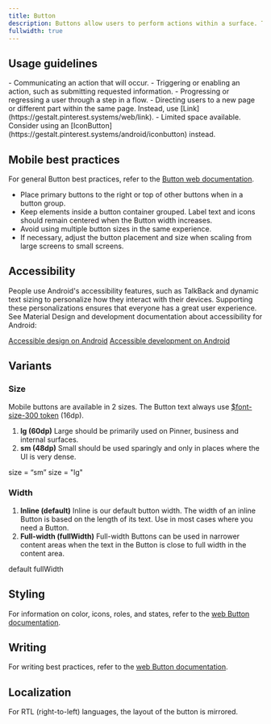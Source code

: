 ```yaml
---
title: Button
description: Buttons allow users to perform actions within a surface. They can be used alone for immediate action, or as a trigger for another component, like [Dropdown](/web/dropdown) or [Popover](/web/popover).
fullwidth: true
---
```


<ImgContainer src="https://i.pinimg.com/originals/a8/24/be/a824be59514046f5088ae0f56a135b55.png" alt="a red button that says Save" />

## Usage guidelines

<TwoCol>
  <Group>
    <Do title="When to use" />
      - Communicating an action that will occur.
      - Triggering or enabling an action, such as submitting requested information.
      - Progressing or regressing a user through a step in a flow.
  </Group>
  <Group>
  <Dont title="When not to use" />
     - Directing users to a new page or different part within the same page. Instead, use [Link](https://gestalt.pinterest.systems/web/link).
     - Limited space available. Consider using an [IconButton](https://gestalt.pinterest.systems/android/iconbutton) instead.
  </Group>
</TwoCol>

## Mobile best practices
For general Button best practices, refer to the [Button web documentation](/web/button).
- Place primary buttons to the right or top of other buttons when in a button group.
- Keep elements inside a button container grouped. Label text and icons should remain centered when the Button width increases.
- Avoid using multiple button sizes in the same experience.
- If necessary, adjust the button placement and size when scaling from large screens to small screens.

## Accessibility

People use Android's accessibility features, such as TalkBack and dynamic text sizing to personalize how they interact with their devices. Supporting these personalizations ensures that everyone has a great user experience. See Material Design and development documentation about accessibility for Android:

[Accessible design on Android](https://material.io/design/usability/accessibility.html#understanding-accessibility)
[Accessible development on Android](https://developer.android.com/guide/topics/ui/accessibility)

## Variants

### Size

Mobile buttons are available in 2 sizes. The Button text always use [$font-size-300 token](/foundations/design_tokens#Font-size) (16dp).

1. **lg (60dp)**
   Large should be primarily used on Pinner, business and internal surfaces.
2. **sm (48dp)**
   Small should be used sparingly and only in places where the UI is very dense.

<TwoCol>
<Group>
<ImgContainer src="https://i.pinimg.com/originals/33/8b/84/338b84c2f282d39a9fe20dcf7b3b9622.png" alt="a small red button that says Save" />
size = “sm”
</Group>

<Group>
<ImgContainer src="https://i.pinimg.com/originals/6e/da/6b/6eda6b3f5412607b31d58446b97d57c1.png" alt="a large red button that says Save"/>
size = "lg"
</Group>
</TwoCol>

### Width

1. **Inline (default)**
   Inline is our default button width. The width of an inline Button is based on the length of its text. Use in most cases where you need a Button.
2. **Full-width (fullWidth)**
   Full-width Buttons can be used in narrower content areas when the text in the Button is close to full width in the content area.

<TwoCol>
<Group>
<ImgContainer src="https://i.pinimg.com/originals/ef/87/89/ef878985da4fe1eb9a18471ec0506aca.png" alt="a default button that says Save and is the length of its text"/>
default
</Group>

<Group>
<ImgContainer src="https://i.pinimg.com/originals/41/aa/cd/41aacd4f33058566574f283498a3612c.png" alt="a fullwidth button that says Save and is the full width of the content area"/>
fullWidth
</Group>
</TwoCol>

## Styling

For information on color, icons, roles, and states, refer to the [web Button documentation](/web/button).

## Writing

For writing best practices, refer to the [web Button documentation](/web/button).

## Localization

For RTL (right-to-left) languages, the layout of the button is mirrored.
